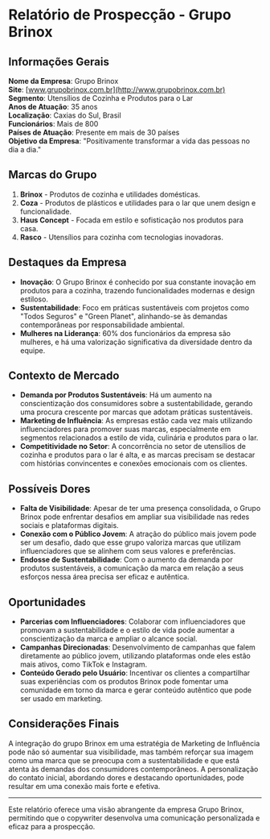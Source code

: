 # Relatório de Prospecção - Grupo Brinox

## Informações Gerais
**Nome da Empresa**: Grupo Brinox  
**Site**: [www.grupobrinox.com.br](http://www.grupobrinox.com.br)  
**Segmento**: Utensílios de Cozinha e Produtos para o Lar  
**Anos de Atuação**: 35 anos  
**Localização**: Caxias do Sul, Brasil  
**Funcionários**: Mais de 800  
**Países de Atuação**: Presente em mais de 30 países  
**Objetivo da Empresa**: "Positivamente transformar a vida das pessoas no dia a dia."  

## Marcas do Grupo
1. **Brinox** - Produtos de cozinha e utilidades domésticas.
2. **Coza** - Produtos de plásticos e utilidades para o lar que unem design e funcionalidade.
3. **Haus Concept** - Focada em estilo e sofisticação nos produtos para casa.
4. **Rasco** - Utensílios para cozinha com tecnologias inovadoras.

## Destaques da Empresa
- **Inovação**: O Grupo Brinox é conhecido por sua constante inovação em produtos para a cozinha, trazendo funcionalidades modernas e design estiloso.
- **Sustentabilidade**: Foco em práticas sustentáveis com projetos como "Todos Seguros" e "Green Planet", alinhando-se às demandas contemporâneas por responsabilidade ambiental.
- **Mulheres na Liderança**: 60% dos funcionários da empresa são mulheres, e há uma valorização significativa da diversidade dentro da equipe.

## Contexto de Mercado
- **Demanda por Produtos Sustentáveis**: Há um aumento na conscientização dos consumidores sobre a sustentabilidade, gerando uma procura crescente por marcas que adotam práticas sustentáveis.
- **Marketing de Influência**: As empresas estão cada vez mais utilizando influenciadores para promover suas marcas, especialmente em segmentos relacionados a estilo de vida, culinária e produtos para o lar.
- **Competitividade no Setor**: A concorrência no setor de utensílios de cozinha e produtos para o lar é alta, e as marcas precisam se destacar com histórias convincentes e conexões emocionais com os clientes.

## Possíveis Dores
- **Falta de Visibilidade**: Apesar de ter uma presença consolidada, o Grupo Brinox pode enfrentar desafios em ampliar sua visibilidade nas redes sociais e plataformas digitais.
- **Conexão com o Público Jovem**: A atração do público mais jovem pode ser um desafio, dado que esse grupo valoriza marcas que utilizam influenciadores que se alinhem com seus valores e preferências.
- **Endosse de Sustentabilidade**: Com o aumento da demanda por produtos sustentáveis, a comunicação da marca em relação a seus esforços nessa área precisa ser eficaz e autêntica.

## Oportunidades
- **Parcerias com Influenciadores**: Colaborar com influenciadores que promovam a sustentabilidade e o estilo de vida pode aumentar a conscientização da marca e ampliar o alcance social.
- **Campanhas Direcionadas**: Desenvolvimento de campanhas que falem diretamente ao público jovem, utilizando plataformas onde eles estão mais ativos, como TikTok e Instagram.
- **Conteúdo Gerado pelo Usuário**: Incentivar os clientes a compartilhar suas experiências com os produtos Brinox pode fomentar uma comunidade em torno da marca e gerar conteúdo autêntico que pode ser usado em marketing.

## Considerações Finais
A integração do grupo Brinox em uma estratégia de Marketing de Influência pode não só aumentar sua visibilidade, mas também reforçar sua imagem como uma marca que se preocupa com a sustentabilidade e que está atenta às demandas dos consumidores contemporâneos. A personalização do contato inicial, abordando dores e destacando oportunidades, pode resultar em uma conexão mais forte e efetiva.

--- 

Este relatório oferece uma visão abrangente da empresa Grupo Brinox, permitindo que o copywriter desenvolva uma comunicação personalizada e eficaz para a prospecção.